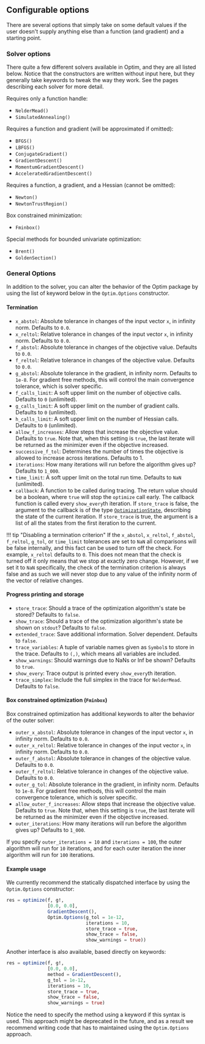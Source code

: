 ## Configurable options
There are several options that simply take on some default values if the user
doesn't supply anything else than a function (and gradient) and a starting point.
### Solver options
There quite a few different solvers available in Optim, and they are all listed
below. Notice that the constructors are written without input here, but they
generally take keywords to tweak the way they work. See the pages describing each
solver for more detail.

Requires only a function handle:

* `NelderMead()`
* `SimulatedAnnealing()`

Requires a function and gradient (will be approximated if omitted):

* `BFGS()`
* `LBFGS()`
* `ConjugateGradient()`
* `GradientDescent()`
* `MomentumGradientDescent()`
* `AcceleratedGradientDescent()`

Requires a function, a gradient, and a Hessian (cannot be omitted):

* `Newton()`
* `NewtonTrustRegion()`

Box constrained minimization:

* `Fminbox()`

Special methods for bounded univariate optimization:

* `Brent()`
* `GoldenSection()`

### General Options
In addition to the solver, you can alter the behavior of the Optim package by using the list of keyword below in the `Optim.Options` constructor. 

#### Termination
* `x_abstol`: Absolute tolerance in changes of the input vector `x`, in infinity norm. Defaults to `0.0`.
* `x_reltol`: Relative tolerance in changes of the input vector `x`, in infinity norm. Defaults to `0.0`.
* `f_abstol`: Absolute tolerance in changes of the objective value. Defaults to `0.0`.
* `f_reltol`: Relative tolerance in changes of the objective value. Defaults to `0.0`.
* `g_abstol`: Absolute tolerance in the gradient, in infinity norm. Defaults to `1e-8`. For gradient free methods, this will control the main convergence tolerance, which is solver specific.
* `f_calls_limit`: A soft upper limit on the number of objective calls. Defaults to `0` (unlimited).
* `g_calls_limit`: A soft upper limit on the number of gradient calls. Defaults to `0` (unlimited).
* `h_calls_limit`: A soft upper limit on the number of Hessian calls. Defaults to `0` (unlimited).
* `allow_f_increases`: Allow steps that increase the objective value. Defaults to `true`. Note that, when this setting is `true`, the last iterate will be returned as the minimizer even if the objective increased.
* `successive_f_tol`: Determines the number of times the objective is allowed to increase across iterations. Defaults to 1.
* `iterations`: How many iterations will run before the algorithm gives up? Defaults to `1_000`.
* `time_limit`: A soft upper limit on the total run time. Defaults to `NaN` (unlimited).
* `callback`: A function to be called during tracing. The return value should be a boolean, where `true` will stop the `optimize` call early. The callback function is called every `show_every`th iteration. If `store_trace` is false, the argument to the callback is of the type  [`OptimizationState`](https://github.com/JuliaNLSolvers/Optim.jl/blob/a1035134ca1f3ebe855f1cde034e32683178225a/src/types.jl#L155), describing the state of the current iteration. If `store_trace` is true, the argument is a list of all the states from the first iteration to the current.

!!! tip "Disabling a termination criterion"
    If the `x_abstol`, `x_reltol`, `f_abstol`, `f_reltol`, `g_tol`, or `time_limit` tolerances are set to `NaN` all comparisons will be false internally, and this fact can be used to turn off the check. For example, `x_reltol` defaults to `0`. This does not mean that the check is turned off it only means that we stop at exactly zero change. However, if we set it to `NaN` specifically, the check of the termination criterion is always false and as such we will never stop due to any value of the infinity norm of the vector of relative changes.
    

#### Progress printing and storage
* `store_trace`: Should a trace of the optimization algorithm's state be stored? Defaults to `false`.
* `show_trace`: Should a trace of the optimization algorithm's state be shown on `stdout`? Defaults to `false`.
* `extended_trace`: Save additional information. Solver dependent. Defaults to `false`.
* `trace_variables`: A tuple of variable names given as `Symbol`s to store in the trace. Defaults to `(,)`, which means all variables are included.
* `show_warnings`: Should warnings due to NaNs or Inf be shown? Defaults to `true`.
* `show_every`: Trace output is printed every `show_every`th iteration.
* `trace_simplex`: Include the full simplex in the trace for `NelderMead`. Defaults to `false`.

#### Box constrained optimization (`Fminbox`)
Box constrained optimization has additional keywords to alter the behavior of the outer solver:

* `outer_x_abstol`: Absolute tolerance in changes of the input vector `x`, in infinity norm. Defaults to `0.0`.
* `outer_x_reltol`: Relative tolerance in changes of the input vector `x`, in infinity norm. Defaults to `0.0`.
* `outer_f_abstol`: Absolute tolerance in changes of the objective value. Defaults to `0.0`.
* `outer_f_reltol`: Relative tolerance in changes of the objective value. Defaults to `0.0`.
* `outer_g_tol`: Absolute tolerance in the gradient, in infinity norm. Defaults to `1e-8`. For gradient free methods, this will control the main convergence tolerance, which is solver specific.
* `allow_outer_f_increases`: Allow steps that increase the objective value. Defaults to `true`. Note that, when this setting is `true`, the last iterate will be returned as the minimizer even if the objective increased.
* `outer_iterations`: How many iterations will run before the algorithm gives up? Defaults to `1_000`.

If you specify `outer_iterations = 10` and `iterations = 100`, the outer algorithm will run for `10` iterations, and for each outer iteration the inner algorithm will run for `100` iterations.

#### Example usage
We currently recommend the statically dispatched interface by using the `Optim.Options`
constructor:
```jl
res = optimize(f, g!,
               [0.0, 0.0],
               GradientDescent(),
               Optim.Options(g_tol = 1e-12,
                             iterations = 10,
                             store_trace = true,
                             show_trace = false,
                             show_warnings = true))
```
Another interface is also available, based directly on keywords:
```jl
res = optimize(f, g!,
               [0.0, 0.0],
               method = GradientDescent(),
               g_tol = 1e-12,
               iterations = 10,
               store_trace = true,
               show_trace = false,
               show_warnings = true)
```
Notice the need to specify the method using a keyword if this syntax is used.
This approach might be deprecated in the future, and as a result we recommend writing code
that has to maintained using the `Optim.Options` approach.
